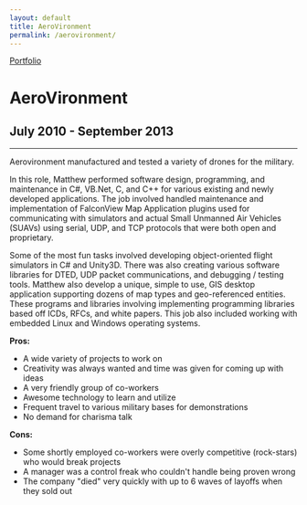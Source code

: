 ```yaml
---
layout: default
title: AeroVironment
permalink: /aerovironment/
---
```

<a class="github-fork-ribbon no-tufte-underline" href="../index.html" title="Portfolio">Portfolio</a>
# AeroVironment
## July 2010 - September 2013
<hr class="hr-plain">

Aerovironment manufactured and tested a variety of drones for the military.

In this role, Matthew performed software design, programming, and maintenance in C#, VB.Net, C, and C++ for various existing and newly developed applications. The job involved handled maintenance and implementation of FalconView Map Application plugins used for communicating with simulators and actual Small Unmanned Air Vehicles (SUAVs) using serial, UDP, and TCP protocols that were both open and proprietary.

Some of the most fun tasks involved developing object-oriented flight simulators in C# and Unity3D. There was also creating various software libraries for DTED, UDP packet communications, and debugging / testing tools. Matthew also develop a unique, simple to use, GIS desktop application supporting dozens of map types and geo-referenced entities. These programs and libraries involving implementing  programming libraries based off ICDs, RFCs, and white papers. This job also included working with embedded Linux and Windows operating systems.

**Pros:**
* A wide variety of projects to work on
* Creativity was always wanted and time was given for coming up with ideas
* A very friendly group of co-workers
* Awesome technology to learn and utilize
* Frequent travel to various military bases for demonstrations
* No demand for charisma talk

**Cons:**
* Some shortly employed co-workers were overly competitive (rock-stars) who would break projects
* A manager was a control freak who couldn't handle being proven wrong
* The company "died" very quickly with up to 6 waves of layoffs when they sold out